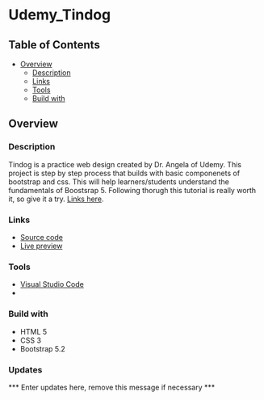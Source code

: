 # Udemy_Tindog

## Table of Contents

- [Overview](#overview)
  - [Description](#description)
  - [Links](#links)
  - [Tools](#tools)
  - [Build with](#buiid)

## Overview

### Description
Tindog is a practice web design created by Dr. Angela of Udemy. This project is step by step process that builds with basic componenets of bootstrap and css. This will help learners/students understand the fundamentals of Boostsrap 5. Following thorugh this tutorial is really worth it, so give it a try. [Links here](https://www.udemy.com/course/the-complete-web-development-bootcamp/).

### Links
- [Source code](https://github.com/Carlozzzzz/Udemy_Tindog)
- [Live preview](https://carlozzzzz.github.io/Udemy_Tindog/)

### Tools
- [Visual Studio Code](https://code.visualstudio.com/)
- 

### Build with
- HTML 5
- CSS 3
- Bootstrap 5.2

### Updates
*** Enter updates here, remove this message if necessary ***
